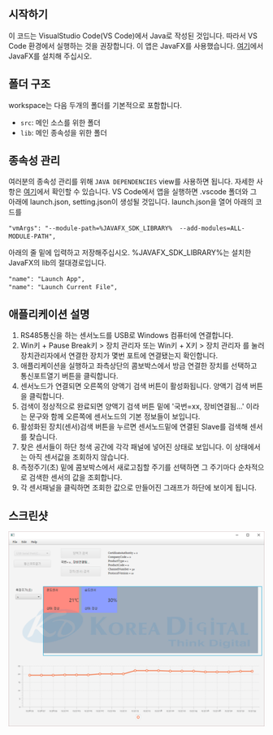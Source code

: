 ## 시작하기

이 코드는 VisualStudio Code(VS Code)에서 Java로 작성된 것입니다. 따라서 VS Code 환경에서 실행하는 것을 권장합니다.
이 앱은 JavaFX를 사용했습니다. [여기](https://gluonhq.com/products/javafx/)에서 JavaFX를 설치해 주십시오.


## 폴더 구조

workspace는 다음 두개의 폴더를 기본적으로 포함합니다.

- `src`: 메인 소스를 위한 폴더
- `lib`: 메인 종속성을 위한 폴더

## 종속성 관리
여러분의 종속성 관리를 위해 `JAVA DEPENDENCIES` view를 사용하면 됩니다. 자세한 사항은 [여기](https://github.com/microsoft/vscode-java-pack/blob/master/release-notes/v0.9.0.md#work-with-jar-files-directly)에서 확인할 수 있습니다.
VS Code에서 앱을 실행하면 .vscode 폴더와 그 아래에 launch.json, setting.json이 생성될 것입니다.
launch.json을 열어 아래의 코드를

    "vmArgs": "--module-path=%JAVAFX_SDK_LIBRARY%  --add-modules=ALL-MODULE-PATH",

아래의 줄 밑에 입력하고 저장해주십시오.
%JAVAFX_SDK_LIBRARY%는 설치한 JavaFX의 lib의 절대경로입니다.
```
"name": "Launch App",
"name": "Launch Current File",
```

## 애플리케이션 설명
1. RS485통신을 하는 센서노드를 USB로 Windows 컴퓨터에 연결합니다.
2. Win키 + Pause Break키 > 장치 관리자 또는 Win키 + X키 > 장치 관리자 를 눌러 장치관리자에서 연결한 장치가 몇번 포트에 연결됐는지 확인합니다.
3. 애플리케이션을 실행하고 좌측상단의 콤보박스에서 방금 연결한 장치를 선택하고 통신포트열기 버튼을 클릭합니다.
4. 센서노드가 연결되면 오른쪽의 양액기 검색 버튼이 활성화됩니다. 양액기 검색 버튼을 클릭합니다.
5. 검색이 정상적으로 완료되면 양액기 검색 버튼 밑에 '국번=xx, 장비연결됨...' 이라는 문구와 함께 오른쪽에 센서노드의 기본 정보들이 보입니다.
6. 활성화된 장치(센서)검색 버튼을 누르면 센서노드밑에 연결된 Slave를 검색해 센서를 찾습니다.
7. 찾은 센서들이 하단 청색 공간에 각각 패널에 넣어진 상태로 보입니다. 이 상태에서는 아직 센서값을 조회하지 않습니다.
8. 측정주기(초) 밑에 콤보박스에서 새로고침할 주기를 선택하면 그 주기마다 순차적으로 검색한 센서의 값을 조회합니다.
9. 각 센서패널을 클릭하면 조회한 값으로 만들어진 그래프가 하단에 보이게 됩니다.

## 스크린샷
![](KD-Sensornodemonitor-demo.gif)
